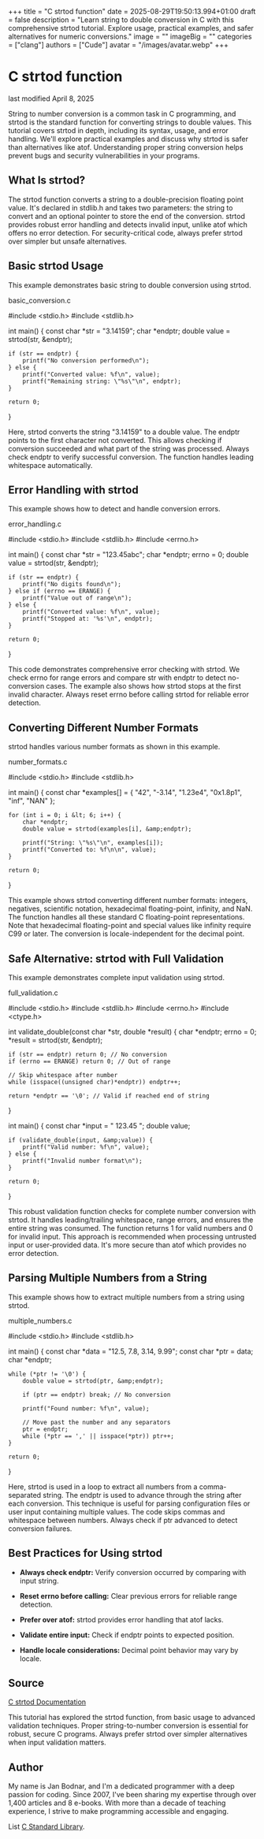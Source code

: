 +++
title = "C strtod function"
date = 2025-08-29T19:50:13.994+01:00
draft = false
description = "Learn string to double conversion in C with this comprehensive strtod tutorial. Explore usage, practical examples, and safer alternatives for numeric conversions."
image = ""
imageBig = ""
categories = ["clang"]
authors = ["Cude"]
avatar = "/images/avatar.webp"
+++

# C strtod function

last modified April 8, 2025

String to number conversion is a common task in C programming, and strtod
is the standard function for converting strings to double values. This tutorial
covers strtod in depth, including its syntax, usage, and error
handling. We'll explore practical examples and discuss why strtod
is safer than alternatives like atof. Understanding proper string
conversion helps prevent bugs and security vulnerabilities in your programs.

## What Is strtod?

The strtod function converts a string to a double-precision floating
point value. It's declared in stdlib.h and takes two parameters: the
string to convert and an optional pointer to store the end of the conversion.
strtod provides robust error handling and detects invalid input,
unlike atof which offers no error detection. For security-critical
code, always prefer strtod over simpler but unsafe alternatives.

## Basic strtod Usage

This example demonstrates basic string to double conversion using
strtod.

basic_conversion.c
  

#include &lt;stdio.h&gt;
#include &lt;stdlib.h&gt;

int main() {
    const char *str = "3.14159";
    char *endptr;
    double value = strtod(str, &amp;endptr);

    if (str == endptr) {
        printf("No conversion performed\n");
    } else {
        printf("Converted value: %f\n", value);
        printf("Remaining string: \"%s\"\n", endptr);
    }

    return 0;
}

Here, strtod converts the string "3.14159" to a double value. The
endptr points to the first character not converted. This allows
checking if conversion succeeded and what part of the string was processed.
Always check endptr to verify successful conversion. The function
handles leading whitespace automatically.

## Error Handling with strtod

This example shows how to detect and handle conversion errors.

error_handling.c
  

#include &lt;stdio.h&gt;
#include &lt;stdlib.h&gt;
#include &lt;errno.h&gt;

int main() {
    const char *str = "123.45abc";
    char *endptr;
    errno = 0;
    double value = strtod(str, &amp;endptr);

    if (str == endptr) {
        printf("No digits found\n");
    } else if (errno == ERANGE) {
        printf("Value out of range\n");
    } else {
        printf("Converted value: %f\n", value);
        printf("Stopped at: '%s'\n", endptr);
    }

    return 0;
}

This code demonstrates comprehensive error checking with strtod. We
check errno for range errors and compare str with
endptr to detect no-conversion cases. The example also shows how
strtod stops at the first invalid character. Always reset
errno before calling strtod for reliable error
detection.

## Converting Different Number Formats

strtod handles various number formats as shown in this example.

number_formats.c
  

#include &lt;stdio.h&gt;
#include &lt;stdlib.h&gt;

int main() {
    const char *examples[] = {
        "42", "-3.14", "1.23e4", "0x1.8p1", "inf", "NAN"
    };
    
    for (int i = 0; i &lt; 6; i++) {
        char *endptr;
        double value = strtod(examples[i], &amp;endptr);
        
        printf("String: \"%s\"\n", examples[i]);
        printf("Converted to: %f\n\n", value);
    }

    return 0;
}

This example shows strtod converting different number formats:
integers, negatives, scientific notation, hexadecimal floating-point, infinity,
and NaN. The function handles all these standard C floating-point
representations. Note that hexadecimal floating-point and special values like
infinity require C99 or later. The conversion is locale-independent for the
decimal point.

## Safe Alternative: strtod with Full Validation

This example demonstrates complete input validation using strtod.

full_validation.c
  

#include &lt;stdio.h&gt;
#include &lt;stdlib.h&gt;
#include &lt;errno.h&gt;
#include &lt;ctype.h&gt;

int validate_double(const char *str, double *result) {
    char *endptr;
    errno = 0;
    *result = strtod(str, &amp;endptr);
    
    if (str == endptr) return 0; // No conversion
    if (errno == ERANGE) return 0; // Out of range
    
    // Skip whitespace after number
    while (isspace((unsigned char)*endptr)) endptr++;
    
    return *endptr == '\0'; // Valid if reached end of string
}

int main() {
    const char *input = "  123.45  ";
    double value;
    
    if (validate_double(input, &amp;value)) {
        printf("Valid number: %f\n", value);
    } else {
        printf("Invalid number format\n");
    }

    return 0;
}

This robust validation function checks for complete number conversion with
strtod. It handles leading/trailing whitespace, range errors, and
ensures the entire string was consumed. The function returns 1 for valid numbers
and 0 for invalid input. This approach is recommended when processing untrusted
input or user-provided data. It's more secure than atof which
provides no error detection.

## Parsing Multiple Numbers from a String

This example shows how to extract multiple numbers from a string using
strtod.

multiple_numbers.c
  

#include &lt;stdio.h&gt;
#include &lt;stdlib.h&gt;

int main() {
    const char *data = "12.5, 7.8, 3.14, 9.99";
    const char *ptr = data;
    char *endptr;
    
    while (*ptr != '\0') {
        double value = strtod(ptr, &amp;endptr);
        
        if (ptr == endptr) break; // No conversion
        
        printf("Found number: %f\n", value);
        
        // Move past the number and any separators
        ptr = endptr;
        while (*ptr == ',' || isspace(*ptr)) ptr++;
    }

    return 0;
}

Here, strtod is used in a loop to extract all numbers from a
comma-separated string. The endptr is used to advance through the
string after each conversion. This technique is useful for parsing configuration
files or user input containing multiple values. The code skips commas and
whitespace between numbers. Always check if ptr advanced to detect
conversion failures.

## Best Practices for Using strtod

- **Always check endptr:** Verify conversion occurred by comparing with input string.

- **Reset errno before calling:** Clear previous errors for reliable range detection.

- **Prefer over atof:** strtod provides error handling that atof lacks.

- **Validate entire input:** Check if endptr points to expected position.

- **Handle locale considerations:** Decimal point behavior may vary by locale.

## Source

[C strtod Documentation](https://en.cppreference.com/w/c/string/byte/strtod)

This tutorial has explored the strtod function, from basic usage to
advanced validation techniques. Proper string-to-number conversion is essential
for robust, secure C programs. Always prefer strtod over simpler
alternatives when input validation matters.

## Author

My name is Jan Bodnar, and I'm a dedicated programmer with a deep passion for
coding. Since 2007, I've been sharing my expertise through over 1,400 articles
and 8 e-books. With more than a decade of teaching experience, I strive to make
programming accessible and engaging.

List [C Standard Library](/all/#clang-std).